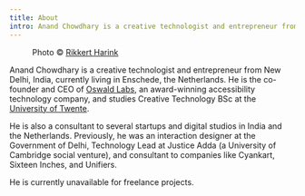 ```yaml
---
title: About
intro: Anand Chowdhary is a creative technologist and entrepreneur from New Delhi, India, currently living in Enschede, the Netherlands. He is the co-founder and CEO of Oswald Labs.
---
```


<div class="image">
	<figure>
		<img alt="" src="/images/anand-chowdhary.jpg">
		<figcaption>Photo &copy; <a href="https://www.rikkertharink.nl/">Rikkert Harink</a></figcaption>
	</figure>
</div>

Anand Chowdhary is a creative technologist and entrepreneur from New Delhi, India, currently living in Enschede, the Netherlands. He is the co-founder and CEO of [Oswald Labs](https://oswaldlabs.com), an award-winning accessibility technology company, and studies Creative Technology BSc at the [University of Twente](https://www.utwente.nl/en/).

He is also a consultant to several startups and digital studios in India and the Netherlands. Previously, he was an interaction designer at the Government of Delhi, Technology Lead at Justice Adda (a University of Cambridge social venture), and consultant to companies like Cyankart, Sixteen Inches, and Unifiers.

He is currently unavailable for freelance projects.